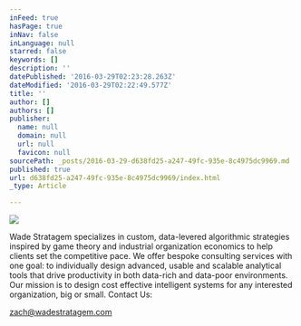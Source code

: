```yaml
---
inFeed: true
hasPage: true
inNav: false
inLanguage: null
starred: false
keywords: []
description: ''
datePublished: '2016-03-29T02:23:28.263Z'
dateModified: '2016-03-29T02:22:49.577Z'
title: ''
author: []
authors: []
publisher:
  name: null
  domain: null
  url: null
  favicon: null
sourcePath: _posts/2016-03-29-d638fd25-a247-49fc-935e-8c4975dc9969.md
published: true
url: d638fd25-a247-49fc-935e-8c4975dc9969/index.html
_type: Article

---
```

![](https://the-grid-user-content.s3-us-west-2.amazonaws.com/89e6ad6f-ad89-4c7c-a719-1b310163494d.png)

Wade Stratagem specializes in custom, data-levered algorithmic strategies inspired by game theory and industrial organization economics to help clients set the competitive pace. We offer bespoke consulting services with one goal: to individually design advanced, usable and scalable analytical tools that drive productivity in both data-rich and data-poor environments. Our mission is to design cost effective intelligent systems for any interested organization, big or small.              Contact Us:

[zach@wadestratagem.com][0]

[0]: https://app.thegrid.io/posts/65851918-9de8-40ad-9001-d2a2673a881b/zach@wadestratagem.com